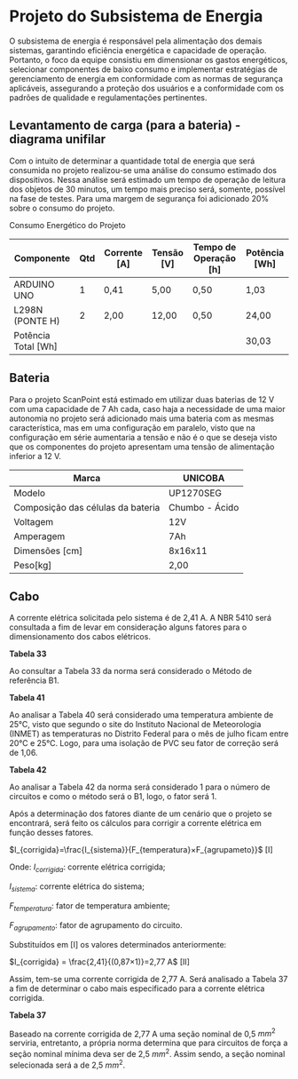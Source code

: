 # **Projeto do Subsistema de Energia**
O subsistema de energia é responsável pela alimentação dos demais sistemas, garantindo eficiência energética e capacidade de operação. Portanto, o foco da equipe consistiu em dimensionar os gastos energéticos, selecionar componentes de baixo consumo e implementar estratégias de gerenciamento de energia em conformidade com as normas de segurança aplicáveis, assegurando a proteção dos usuários e a conformidade com os padrões de qualidade e regulamentações pertinentes.

## **Levantamento de carga (para a bateria) - diagrama unifilar**
Com o intuito de determinar a quantidade total de energia que será consumida no projeto realizou-se uma análise do consumo estimado dos dispositivos. Nessa análise será estimado um tempo de operação de leitura dos objetos de 30 minutos, um tempo mais preciso será, somente, possível na fase de testes. Para uma margem de segurança foi adicionado 20% sobre o consumo do projeto.

Consumo Energético do Projeto

| Componente | Qtd | Corrente [A] |Tensão [V] |Tempo de Operação [h] |Potência [Wh]|
| ------ | ------ |------ |------ |------ |------ |
|ARDUINO UNO|1|0,41|5,00|0,50|1,03|
|L298N (PONTE H)|2|2,00|12,00|0,50|24,00|
|Potência Total [Wh]|||||30,03|

## **Bateria**
Para o projeto ScanPoint está estimado em utilizar duas baterias de 12 V com uma capacidade de 7 Ah cada, caso haja a necessidade de uma maior autonomia no projeto será adicionado mais uma bateria com as mesmas característica, mas em uma configuração em paralelo, visto que na configuração em série aumentaria a tensão e não é o que se deseja visto que os componentes do projeto apresentam uma tensão de alimentação inferior a 12 V.

| Marca                             | UNICOBA       |
|------                             | ------        |
|    Modelo                         |UP1270SEG      |
|Composição das células da bateria  |Chumbo - Ácido |
|Voltagem                           |12V            |
|    Amperagem                      |    7Ah        |
|    Dimensões [cm]                 |    8x16x11    |
|    Peso[kg]                       |    2,00       |

## **Cabo**
A corrente elétrica solicitada pelo sistema é de 2,41 A. A NBR 5410 será consultada a fim de levar em consideração alguns fatores para o dimensionamento dos cabos elétricos.

**Tabela 33**

Ao consultar a Tabela 33 da norma será considerado o Método de referência B1.

**Tabela 41**

Ao analisar a Tabela 40 será considerado uma temperatura ambiente de 25°C, visto que segundo o site do Instituto Nacional de Meteorologia (INMET) as temperaturas no Distrito Federal para o mês de julho ficam entre 20°C e 25°C. Logo, para uma isolação de PVC seu fator de correção será de 1,06.

**Tabela 42**

Ao analisar a Tabela 42 da norma será considerado 1 para o número de circuitos e como o método será o B1, logo, o fator será 1.

Após a determinação dos fatores diante de um cenário que o projeto se encontrará, será feito os cálculos para corrigir a corrente elétrica em função desses fatores.

$I_{corrigida}=\frac{I_{sistema}}{F_{temperatura}×F_{agrupameto}}$ [I]



Onde:
$I_{corrigida}$: corrente elétrica corrigida;

$I_{sistema}$: corrente elétrica do sistema;

$F_{temperatura}$: fator de temperatura ambiente;

$F_{agrupamento}$: fator de agrupamento do circuito.

Substituídos em [I] os valores determinados anteriormente:

$I_{corrigida} = \frac{2,41}{(0,87×1)}=2,77 A$               [II]

Assim, tem-se uma corrente corrigida de 2,77 A. Será analisado a Tabela 37 a fim de determinar o cabo mais especificado para a corrente elétrica corrigida.


**Tabela 37**

Baseado na corrente corrigida de 2,77 A uma seção nominal de 0,5 $mm^2$ serviria, entretanto, a própria norma determina que para circuitos de força a seção nominal mínima deva ser de 2,5 $mm^2$. Assim sendo, a seção nominal selecionada será a de 2,5 $mm^2$.